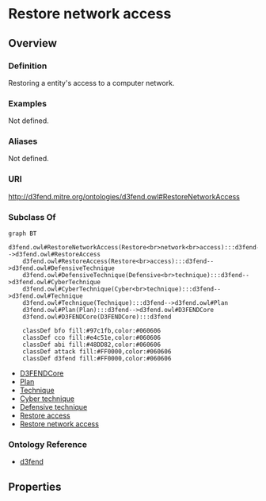 # Restore network access

## Overview

### Definition
Restoring a entity's access to a computer network.

### Examples
Not defined.

### Aliases
Not defined.

### URI
http://d3fend.mitre.org/ontologies/d3fend.owl#RestoreNetworkAccess

### Subclass Of
```mermaid
graph BT
    d3fend.owl#RestoreNetworkAccess(Restore<br>network<br>access):::d3fend-->d3fend.owl#RestoreAccess
    d3fend.owl#RestoreAccess(Restore<br>access):::d3fend-->d3fend.owl#DefensiveTechnique
    d3fend.owl#DefensiveTechnique(Defensive<br>technique):::d3fend-->d3fend.owl#CyberTechnique
    d3fend.owl#CyberTechnique(Cyber<br>technique):::d3fend-->d3fend.owl#Technique
    d3fend.owl#Technique(Technique):::d3fend-->d3fend.owl#Plan
    d3fend.owl#Plan(Plan):::d3fend-->d3fend.owl#D3FENDCore
    d3fend.owl#D3FENDCore(D3FENDCore):::d3fend
    
    classDef bfo fill:#97c1fb,color:#060606
    classDef cco fill:#e4c51e,color:#060606
    classDef abi fill:#48DD82,color:#060606
    classDef attack fill:#FF0000,color:#060606
    classDef d3fend fill:#FF0000,color:#060606
```

- [D3FENDCore](/docs/ontology/reference/model/D3FENDCore/D3FENDCore.md)
- [Plan](/docs/ontology/reference/model/D3FENDCore/Plan/Plan.md)
- [Technique](/docs/ontology/reference/model/D3FENDCore/Plan/Technique/Technique.md)
- [Cyber technique](/docs/ontology/reference/model/D3FENDCore/Plan/Technique/Cyber%20technique/Cyber%20technique.md)
- [Defensive technique](/docs/ontology/reference/model/D3FENDCore/Plan/Technique/Cyber%20technique/Defensive%20technique/Defensive%20technique.md)
- [Restore access](/docs/ontology/reference/model/D3FENDCore/Plan/Technique/Cyber%20technique/Defensive%20technique/Restore%20access/Restore%20access.md)
- [Restore network access](/docs/ontology/reference/model/D3FENDCore/Plan/Technique/Cyber%20technique/Defensive%20technique/Restore%20access/Restore%20network%20access/Restore%20network%20access.md)


### Ontology Reference
- [d3fend](http://d3fend.mitre.org/ontologies/d3fend.owl#)

## Properties
